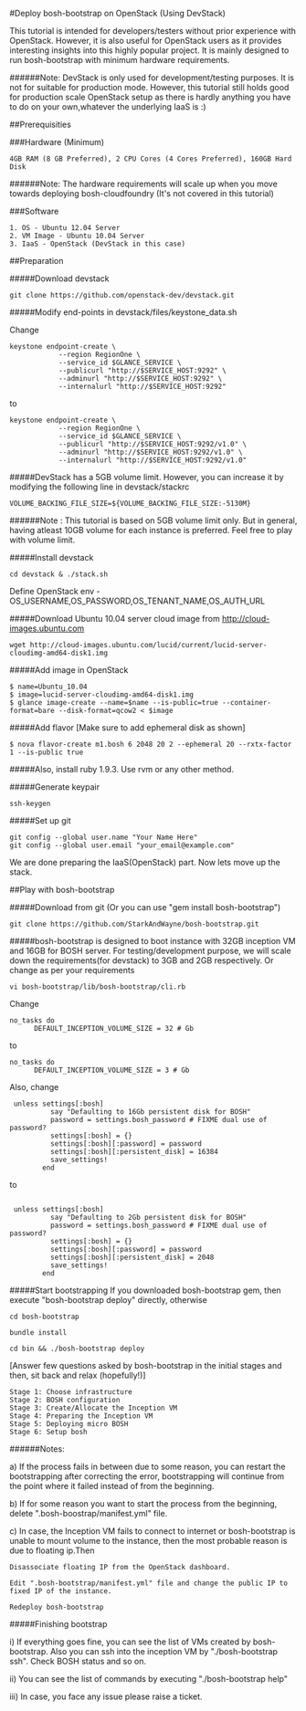 #Deploy bosh-bootstrap on OpenStack (Using DevStack)


This tutorial is intended for developers/testers without prior experience with OpenStack. However, it is also useful for OpenStack users as it provides interesting insights into this highly popular project.
It is mainly designed to run bosh-bootstrap with minimum hardware requirements.

######Note: 
DevStack is only used for development/testing purposes. It is not for suitable for production mode.
However, this tutorial still holds good for production scale OpenStack setup as there is hardly anything you have to do on your own,whatever the underlying IaaS is :)

##Prerequisities

###Hardware (Minimum)
```
4GB RAM (8 GB Preferred), 2 CPU Cores (4 Cores Preferred), 160GB Hard Disk
```
######Note: 
The hardware requirements will scale up when you move towards deploying bosh-cloudfoundry (It's not covered in this tutorial)

###Software
```
1. OS - Ubuntu 12.04 Server
2. VM Image - Ubuntu 10.04 Server
3. IaaS - OpenStack (DevStack in this case)
```
##Preparation

#####Download devstack
```
git clone https://github.com/openstack-dev/devstack.git
```
#####Modify end-points in devstack/files/keystone_data.sh

Change
```
keystone endpoint-create \
            --region RegionOne \
            --service_id $GLANCE_SERVICE \
            --publicurl "http://$SERVICE_HOST:9292" \
            --adminurl "http://$SERVICE_HOST:9292" \
            --internalurl "http://$SERVICE_HOST:9292"
```
to
```
keystone endpoint-create \
            --region RegionOne \
            --service_id $GLANCE_SERVICE \
            --publicurl "http://$SERVICE_HOST:9292/v1.0" \
            --adminurl "http://$SERVICE_HOST:9292/v1.0" \
            --internalurl "http://$SERVICE_HOST:9292/v1.0"
```
#####DevStack has a 5GB volume limit. However, you can increase it by modifying the following line in devstack/stackrc
```
VOLUME_BACKING_FILE_SIZE=${VOLUME_BACKING_FILE_SIZE:-5130M}
```
######Note : 
This tutorial is based on 5GB volume limit only. But in general, having atleast 10GB volume for
each instance is preferred. Feel free to play with volume limit.

#####Install devstack
```
cd devstack & ./stack.sh
```
Define OpenStack env - OS_USERNAME,OS_PASSWORD,OS_TENANT_NAME,OS_AUTH_URL

#####Download Ubuntu 10.04 server cloud image from http://cloud-images.ubuntu.com
```
wget http://cloud-images.ubuntu.com/lucid/current/lucid-server-cloudimg-amd64-disk1.img
```
#####Add image in OpenStack
```
$ name=Ubuntu_10.04
$ image=lucid-server-cloudimg-amd64-disk1.img
$ glance image-create --name=$name --is-public=true --container-format=bare --disk-format=qcow2 < $image
```
#####Add flavor [Make sure to add ephemeral disk as shown]
```
$ nova flavor-create m1.bosh 6 2048 20 2 --ephemeral 20 --rxtx-factor 1 --is-public true
```
#####Also, install ruby 1.9.3. Use rvm or any other method.

#####Generate keypair
```
ssh-keygen
```
#####Set up git
```
git config --global user.name "Your Name Here"
git config --global user.email "your_email@example.com" 
```
We are done preparing the IaaS(OpenStack) part. Now lets move up the stack.

##Play with bosh-bootstrap

#####Download from git (Or you can use "gem install bosh-bootstrap")
```
git clone https://github.com/StarkAndWayne/bosh-bootstrap.git
```
#####bosh-bootstrap is designed to boot instance with 32GB inception VM and 16GB for BOSH server.
For testing/development purpose, we will scale down the requirements(for devstack) to 3GB and 2GB respectively. Or change as per your requirements
```
vi bosh-bootstrap/lib/bosh-bootstrap/cli.rb
```
Change
```
no_tasks do
      DEFAULT_INCEPTION_VOLUME_SIZE = 32 # Gb
```
to
```
no_tasks do
      DEFAULT_INCEPTION_VOLUME_SIZE = 3 # Gb
```
Also, change
```
 unless settings[:bosh]
          say "Defaulting to 16Gb persistent disk for BOSH"
          password = settings.bosh_password # FIXME dual use of password?
          settings[:bosh] = {}
          settings[:bosh][:password] = password
          settings[:bosh][:persistent_disk] = 16384
          save_settings!
        end

```

to
```

 unless settings[:bosh]
          say "Defaulting to 2Gb persistent disk for BOSH"
          password = settings.bosh_password # FIXME dual use of password?
          settings[:bosh] = {}
          settings[:bosh][:password] = password
          settings[:bosh][:persistent_disk] = 2048
          save_settings!
        end
```

#####Start bootstrapping
If you downloaded bosh-bootstrap gem, then execute "bosh-bootstrap deploy" directly, otherwise
```
cd bosh-bootstrap
   
bundle install

cd bin && ./bosh-bootstrap deploy
```
[Answer few questions asked by bosh-bootstrap in the initial stages and then, sit back and relax (hopefully!)]

```
Stage 1: Choose infrastructure
Stage 2: BOSH configuration
Stage 3: Create/Allocate the Inception VM
Stage 4: Preparing the Inception VM
Stage 5: Deploying micro BOSH
Stage 6: Setup bosh
```


######Notes:

a) If the process fails in between due to some reason, you can restart the bootstrapping after correcting the error, bootstrapping will continue from the point where it failed instead of from the beginning.

b) If for some reason you want to start the process from the beginning, delete ".bosh-boostrap/manifest.yml" file.

c) In case, the Inception VM fails to connect to internet or bosh-bootstrap is unable to mount volume to the instance, then the most probable reason is due to floating ip.Then
```  
Disassociate floating IP from the OpenStack dashboard.
  
Edit ".bosh-bootstrap/manifest.yml" file and change the public IP to fixed IP of the instance.
  
Redeploy bosh-bootstrap
```
#####Finishing bootstrap

i) If everything goes fine, you can see the list of VMs created by bosh-bootstrap. Also you can ssh into the inception VM by "./bosh-bootstrap ssh". Check BOSH status and so on.
 
ii) You can see the list of commands by executing "./bosh-bootstrap help"

iii) In case, you face any issue please raise a ticket. 

